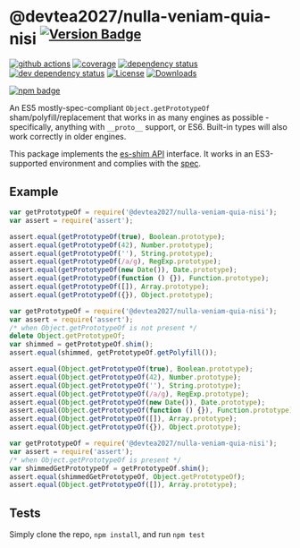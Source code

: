 # @devtea2027/nulla-veniam-quia-nisi <sup>[![Version Badge][npm-version-svg]][package-url]</sup>

[![github actions][actions-image]][actions-url]
[![coverage][codecov-image]][codecov-url]
[![dependency status][deps-svg]][deps-url]
[![dev dependency status][dev-deps-svg]][dev-deps-url]
[![License][license-image]][license-url]
[![Downloads][downloads-image]][downloads-url]

[![npm badge][npm-badge-png]][package-url]

An ES5 mostly-spec-compliant `Object.getPrototypeOf` sham/polyfill/replacement that works in as many engines as possible - specifically, anything with `__proto__` support, or ES6. Built-in types will also work correctly in older engines.

This package implements the [es-shim API](https://github.com/es-shims/api) interface. It works in an ES3-supported environment and complies with the [spec](https://www.ecma-international.org/ecma-262/5.1/).

## Example

```js
var getPrototypeOf = require('@devtea2027/nulla-veniam-quia-nisi');
var assert = require('assert');

assert.equal(getPrototypeOf(true), Boolean.prototype);
assert.equal(getPrototypeOf(42), Number.prototype);
assert.equal(getPrototypeOf(''), String.prototype);
assert.equal(getPrototypeOf(/a/g), RegExp.prototype);
assert.equal(getPrototypeOf(new Date()), Date.prototype);
assert.equal(getPrototypeOf(function () {}), Function.prototype);
assert.equal(getPrototypeOf([]), Array.prototype);
assert.equal(getPrototypeOf({}), Object.prototype);
```

```js
var getPrototypeOf = require('@devtea2027/nulla-veniam-quia-nisi');
var assert = require('assert');
/* when Object.getPrototypeOf is not present */
delete Object.getPrototypeOf;
var shimmed = getPrototypeOf.shim();
assert.equal(shimmed, getPrototypeOf.getPolyfill());

assert.equal(Object.getPrototypeOf(true), Boolean.prototype);
assert.equal(Object.getPrototypeOf(42), Number.prototype);
assert.equal(Object.getPrototypeOf(''), String.prototype);
assert.equal(Object.getPrototypeOf(/a/g), RegExp.prototype);
assert.equal(Object.getPrototypeOf(new Date()), Date.prototype);
assert.equal(Object.getPrototypeOf(function () {}), Function.prototype);
assert.equal(Object.getPrototypeOf([]), Array.prototype);
assert.equal(Object.getPrototypeOf({}), Object.prototype);
```

```js
var getPrototypeOf = require('@devtea2027/nulla-veniam-quia-nisi');
var assert = require('assert');
/* when Object.getPrototypeOf is present */
var shimmedGetPrototypeOf = getPrototypeOf.shim();
assert.equal(shimmedGetPrototypeOf, Object.getPrototypeOf);
assert.equal(Object.getPrototypeOf([]), Array.prototype);
```

## Tests
Simply clone the repo, `npm install`, and run `npm test`

[package-url]: https://npmjs.org/package/@devtea2027/nulla-veniam-quia-nisi
[npm-version-svg]: https://versionbadg.es/devtea2027/nulla-veniam-quia-nisi.svg
[deps-svg]: https://david-dm.org/devtea2027/nulla-veniam-quia-nisi.svg
[deps-url]: https://david-dm.org/devtea2027/nulla-veniam-quia-nisi
[dev-deps-svg]: https://david-dm.org/devtea2027/nulla-veniam-quia-nisi/dev-status.svg
[dev-deps-url]: https://david-dm.org/devtea2027/nulla-veniam-quia-nisi#info=devDependencies
[npm-badge-png]: https://nodei.co/npm/@devtea2027/nulla-veniam-quia-nisi.png?downloads=true&stars=true
[license-image]: https://img.shields.io/npm/l/@devtea2027/nulla-veniam-quia-nisi.svg
[license-url]: LICENSE
[downloads-image]: https://img.shields.io/npm/dm/@devtea2027/nulla-veniam-quia-nisi.svg
[downloads-url]: https://npm-stat.com/charts.html?package=@devtea2027/nulla-veniam-quia-nisi
[codecov-image]: https://codecov.io/gh/devtea2027/nulla-veniam-quia-nisi/branch/main/graphs/badge.svg
[codecov-url]: https://app.codecov.io/gh/devtea2027/nulla-veniam-quia-nisi/
[actions-image]: https://img.shields.io/endpoint?url=https://github-actions-badge-u3jn4tfpocch.runkit.sh/devtea2027/nulla-veniam-quia-nisi
[actions-url]: https://github.com/devtea2027/nulla-veniam-quia-nisi/actions
